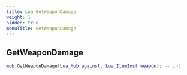 ```yaml
---
title: Lua GetWeaponDamage
weight: 1
hidden: true
menuTitle: GetWeaponDamage
---
```

## GetWeaponDamage
```lua
mob:GetWeaponDamage(Lua_Mob against, Lua_ItemInst weapon); -- int
```